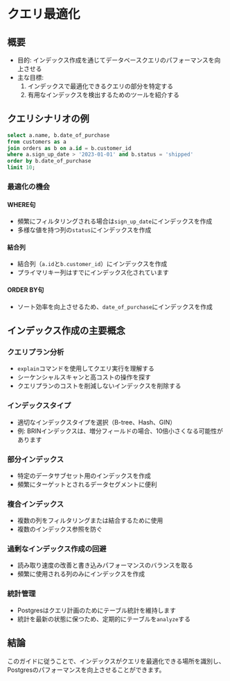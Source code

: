 # クエリ最適化

## 概要

- 目的: インデックス作成を通じてデータベースクエリのパフォーマンスを向上させる
- 主な目標:
  1. インデックスで最適化できるクエリの部分を特定する
  2. 有用なインデックスを検出するためのツールを紹介する

## クエリシナリオの例

```sql
select a.name, b.date_of_purchase
from customers as a
join orders as b on a.id = b.customer_id
where a.sign_up_date > '2023-01-01' and b.status = 'shipped'
order by b.date_of_purchase
limit 10;
```

### 最適化の機会

#### WHERE句

- 頻繁にフィルタリングされる場合は`sign_up_date`にインデックスを作成
- 多様な値を持つ列の`status`にインデックスを作成

#### 結合列

- 結合列（`a.id`と`b.customer_id`）にインデックスを作成
- プライマリキー列はすでにインデックス化されています

#### ORDER BY句

- ソート効率を向上させるため、`date_of_purchase`にインデックスを作成

## インデックス作成の主要概念

### クエリプラン分析

- `explain`コマンドを使用してクエリ実行を理解する
- シーケンシャルスキャンと高コストの操作を探す
- クエリプランのコストを削減しないインデックスを削除する

### インデックスタイプ

- 適切なインデックスタイプを選択（B-tree、Hash、GIN）
- 例: BRINインデックスは、増分フィールドの場合、10倍小さくなる可能性があります

### 部分インデックス

- 特定のデータサブセット用のインデックスを作成
- 頻繁にターゲットとされるデータセグメントに便利

### 複合インデックス

- 複数の列をフィルタリングまたは結合するために使用
- 複数のインデックス参照を防ぐ

### 過剰なインデックス作成の回避

- 読み取り速度の改善と書き込みパフォーマンスのバランスを取る
- 頻繁に使用される列のみにインデックスを作成

### 統計管理

- Postgresはクエリ計画のためにテーブル統計を維持します
- 統計を最新の状態に保つため、定期的にテーブルを`analyze`する

## 結論

このガイドに従うことで、インデックスがクエリを最適化できる場所を識別し、Postgresのパフォーマンスを向上させることができます。
